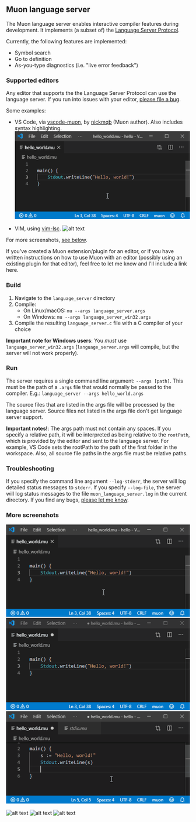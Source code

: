 ## Muon language server

The Muon language server enables interactive compiler features during development. It implements (a subset of) the [Language Server Protocol](https://microsoft.github.io/language-server-protocol/).

Currently, the following features are implemented:
* Symbol search  
* Go to definition  
* As-you-type diagnostics (i.e. "live error feedback")  

### Supported editors

Any editor that supports the the Language Server Protocol can use the language server. If you run into issues with your editor, [please file a bug](https://github.com/nickmqb/muon/issues).

Some examples:

* VS Code, via [vscode-muon](https://github.com/nickmqb/vscode-muon), by [nickmqb](https://github.com/nickmqb) (Muon author). Also includes syntax highlighting.
![alt text](https://github.com/nickmqb/vscode-muon/blob/master/symbol-search.gif "Symbol search in VS Code")

* VIM, using [vim-lsc](https://github.com/natebosch/vim-lsc).
![alt text](https://github.com/nickmqb/muon/blob/master/docs/vim-symbol-search.gif "Symbol search in VIM")

For more screenshots, [see below](#more-screenshots).

If you've created a Muon extension/plugin for an editor, or if you have written instructions on how to use Muon with an editor (possibly using an existing plugin for that editor), feel free to let me know and I'll include a link here.

### Build

1. Navigate to the `language_server` directory
2. Compile:
	* On Linux/macOS: `mu --args language_server.args`
	* On Windows: `mu --args language_server_win32.args`
3. Compile the resulting `language_server.c` file with a C compiler of your choice

**Important note for Windows users**: You _must_ use `language_server_win32.args` (`language_server.args` will compile, but the server will not work properly).

### Run

The server requires a single command line argument: `--args [path]`. This must be the path of a `.args` file that would normally be passed to the compiler. E.g.: `language_server --args hello_world.args`

The source files that are listed in the args file will be processed by the language server. Source files not listed in the args file don't get language server support.

**Important notes!**: The args path must not contain any spaces. If you specify a relative path, it will be interpreted as being relative to the `rootPath`, which is provided by the editor and sent to the language server. For example, VS Code sets the rootPath to the path of the first folder in the workspace. Also, all source file paths in the args file must be relative paths.

### Troubleshooting

If you specify the command line argument `--log-stderr`, the server will log detailed status messages to `stderr`. If you specify `--log-file`, the server will log status messages to the file `muon_language_server.log` in the current directory. If you find any bugs, [please let me know](https://github.com/nickmqb/muon/issues).

### More screenshots

![alt text](https://github.com/nickmqb/vscode-muon/blob/master/symbol-search.gif "Symbol search")
![alt text](https://github.com/nickmqb/vscode-muon/blob/master/go-to-definition.gif "Go to definition")
![alt text](https://github.com/nickmqb/vscode-muon/blob/master/error-feedback.gif "Error feedback")

![alt text](https://github.com/nickmqb/muon/blob/master/docs/vim-symbol-search.gif "Symbol search")
![alt text](https://github.com/nickmqb/muon/blob/master/docs/vim-go-to-definition.gif "Go to definition")
![alt text](https://github.com/nickmqb/muon/blob/master/docs/vim-error-feedback.gif "Error feedback")